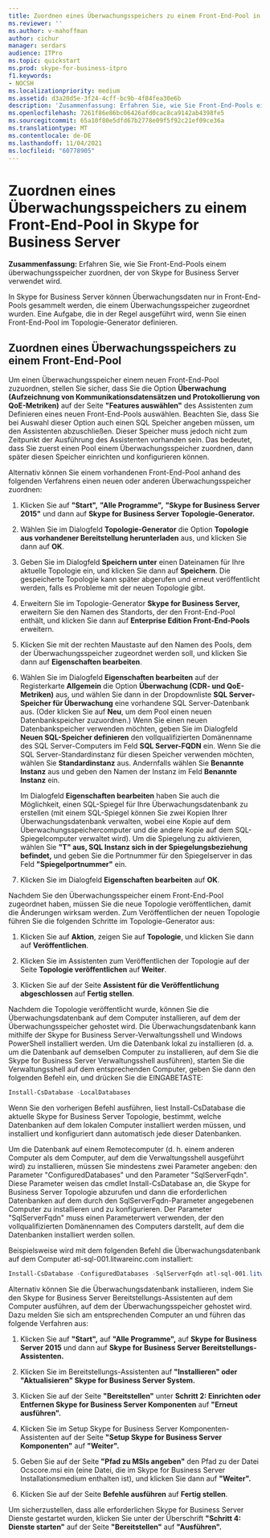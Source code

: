 ```yaml
---
title: Zuordnen eines Überwachungsspeichers zu einem Front-End-Pool in Skype for Business Server
ms.reviewer: ''
ms.author: v-mahoffman
author: cichur
manager: serdars
audience: ITPro
ms.topic: quickstart
ms.prod: skype-for-business-itpro
f1.keywords:
- NOCSH
ms.localizationpriority: medium
ms.assetid: d3a20d5e-3f24-4cff-bc9b-4f84fea30e6b
description: 'Zusammenfassung: Erfahren Sie, wie Sie Front-End-Pools einem überwachungsspeicher zuordnen, der von Skype for Business Server verwendet wird.'
ms.openlocfilehash: 7261f86e86bc06426afd0cac8ca9142ab4398fe5
ms.sourcegitcommit: 65a10f80e5dfd67b2778e09f5f92c21ef09ce36a
ms.translationtype: MT
ms.contentlocale: de-DE
ms.lasthandoff: 11/04/2021
ms.locfileid: "60778905"
---
```

# <a name="associate-a-monitoring-store-with-a-front-end-pool-in-skype-for-business-server"></a>Zuordnen eines Überwachungsspeichers zu einem Front-End-Pool in Skype for Business Server 
**Zusammenfassung:** Erfahren Sie, wie Sie Front-End-Pools einem überwachungsspeicher zuordnen, der von Skype for Business Server verwendet wird.
  
In Skype for Business Server können Überwachungsdaten nur in Front-End-Pools gesammelt werden, die einem Überwachungsspeicher zugeordnet wurden. Eine Aufgabe, die in der Regel ausgeführt wird, wenn Sie einen Front-End-Pool im Topologie-Generator definieren.
  
## <a name="associate-a-monitoring-store-with-a-front-end-pool"></a>Zuordnen eines Überwachungsspeichers zu einem Front-End-Pool

 Um einen Überwachungsspeicher einem neuen Front-End-Pool zuzuordnen, stellen Sie sicher, dass Sie die Option **Überwachung (Aufzeichnung von Kommunikationsdatensätzen und Protokollierung von QoE-Metriken)** auf der Seite **"Features auswählen"** des Assistenten zum Definieren eines neuen Front-End-Pools auswählen. Beachten Sie, dass Sie bei Auswahl dieser Option auch einen SQL Speicher angeben müssen, um den Assistenten abzuschließen. Dieser Speicher muss jedoch nicht zum Zeitpunkt der Ausführung des Assistenten vorhanden sein. Das bedeutet, dass Sie zuerst einen Pool einem Überwachungsspeicher zuordnen, dann später diesen Speicher einrichten und konfigurieren können.
  
Alternativ können Sie einem vorhandenen Front-End-Pool anhand des folgenden Verfahrens einen neuen oder anderen Überwachungsspeicher zuordnen:
  
1. Klicken Sie auf **"Start",** **"Alle Programme",** **"Skype for Business Server 2015"** und dann auf **Skype for Business Server Topologie-Generator.**
    
2. Wählen Sie im Dialogfeld **Topologie-Generator** die Option **Topologie aus vorhandener Bereitstellung herunterladen** aus, und klicken Sie dann auf **OK**.
    
3. Geben Sie im Dialogfeld **Speichern unter** einen Dateinamen für Ihre aktuelle Topologie ein, und klicken Sie dann auf **Speichern**. Die gespeicherte Topologie kann später abgerufen und erneut veröffentlicht werden, falls es Probleme mit der neuen Topologie gibt.
    
4. Erweitern Sie im Topologie-Generator **Skype for Business Server,** erweitern Sie den Namen des Standorts, der den Front-End-Pool enthält, und klicken Sie dann auf **Enterprise Edition Front-End-Pools** erweitern.
    
5. Klicken Sie mit der rechten Maustaste auf den Namen des Pools, dem der Überwachungsspeicher zugeordnet werden soll, und klicken Sie dann auf **Eigenschaften bearbeiten**.
    
6. Wählen Sie im Dialogfeld **Eigenschaften bearbeiten** auf der Registerkarte **Allgemein** die Option **Überwachung (CDR- und QoE-Metriken)** aus, und wählen Sie dann in der Dropdownliste **SQL Server-Speicher für Überwachung** eine vorhandene SQL Server-Datenbank aus. (Oder klicken Sie auf **Neu**, um dem Pool einen neuen Datenbankspeicher zuzuordnen.) Wenn Sie einen neuen Datenbankspeicher verwenden möchten, geben Sie im Dialogfeld **Neuen SQL-Speicher definieren** den vollqualifizierten Domänenname des SQL Server-Computers im Feld **SQL Server-FQDN** ein. Wenn Sie die SQL Server-Standardinstanz für diesen Speicher verwenden möchten, wählen Sie **Standardinstanz** aus. Andernfalls wählen Sie **Benannte Instanz** aus und geben den Namen der Instanz im Feld **Benannte Instanz** ein.
    
    Im Dialogfeld **Eigenschaften bearbeiten** haben Sie auch die Möglichkeit, einen SQL-Spiegel für Ihre Überwachungsdatenbank zu erstellen (mit einem SQL-Spiegel können Sie zwei Kopien Ihrer Überwachungsdatenbank verwalten, wobei eine Kopie auf dem Überwachungsspeichercomputer und die andere Kopie auf dem SQL-Spiegelcomputer verwaltet wird). Um die Spiegelung zu aktivieren, wählen Sie **"T" aus, SQL Instanz sich in der Spiegelungsbeziehung befindet,** und geben Sie die Portnummer für den Spiegelserver in das Feld **"Spiegelportnummer"** ein.
    
7. Klicken Sie im Dialogfeld **Eigenschaften bearbeiten** auf **OK**.
    
Nachdem Sie den Überwachungsspeicher einem Front-End-Pool zugeordnet haben, müssen Sie die neue Topologie veröffentlichen, damit die Änderungen wirksam werden. Zum Veröffentlichen der neuen Topologie führen Sie die folgenden Schritte im Topologie-Generator aus:
  
1. Klicken Sie auf **Aktion**, zeigen Sie auf **Topologie**, und klicken Sie dann auf **Veröffentlichen**.
    
2. Klicken Sie im Assistenten zum Veröffentlichen der Topologie auf der Seite **Topologie veröffentlichen** auf **Weiter**.
    
3. Klicken Sie auf der Seite **Assistent für die Veröffentlichung abgeschlossen** auf **Fertig stellen**.
    
Nachdem die Topologie veröffentlicht wurde, können Sie die Überwachungsdatenbank auf dem Computer installieren, auf dem der Überwachungsspeicher gehostet wird. Die Überwachungsdatenbank kann mithilfe der Skype for Business Server-Verwaltungsshell und Windows PowerShell installiert werden. Um die Datenbank lokal zu installieren (d. a. um die Datenbank auf demselben Computer zu installieren, auf dem Sie die Skype for Business Server Verwaltungsshell ausführen), starten Sie die Verwaltungsshell auf dem entsprechenden Computer, geben Sie dann den folgenden Befehl ein, und drücken Sie die EINGABETASTE:
  
```powershell
Install-CsDatabase -LocalDatabases
```

Wenn Sie den vorherigen Befehl ausführen, liest Install-CsDatabase die aktuelle Skype for Business Server Topologie, bestimmt, welche Datenbanken auf dem lokalen Computer installiert werden müssen, und installiert und konfiguriert dann automatisch jede dieser Datenbanken.
  
Um die Datenbank auf einem Remotecomputer (d. h. einem anderen Computer als dem Computer, auf dem die Verwaltungsshell ausgeführt wird) zu installieren, müssen Sie mindestens zwei Parameter angeben: den Parameter "ConfiguredDatabases" und den Parameter "SqlServerFqdn". Diese Parameter weisen das cmdlet Install-CsDatabase an, die Skype for Business Server Topologie abzurufen und dann die erforderlichen Datenbanken auf dem durch den SqlServerFqdn-Parameter angegebenen Computer zu installieren und zu konfigurieren. Der Parameter "SqlServerFqdn" muss einen Parameterwert verwenden, der den vollqualifizierten Domänennamen des Computers darstellt, auf dem die Datenbanken installiert werden sollen.
  
Beispielsweise wird mit dem folgenden Befehl die Überwachungsdatenbank auf dem Computer atl-sql-001.litwareinc.com installiert:
  
```powershell
Install-CsDatabase -ConfiguredDatabases -SqlServerFqdn atl-sql-001.litwareinc.com
```

Alternativ können Sie die Überwachungsdatenbank installieren, indem Sie den Skype for Business Server Bereitstellungs-Assistenten auf dem Computer ausführen, auf dem der Überwachungsspeicher gehostet wird. Dazu melden Sie sich am entsprechenden Computer an und führen das folgende Verfahren aus:
  
1. Klicken Sie auf **"Start",** auf **"Alle Programme",** auf **Skype for Business Server 2015** und dann auf **Skype for Business Server Bereitstellungs-Assistenten.**
    
2. Klicken Sie im Bereitstellungs-Assistenten auf **"Installieren" oder "Aktualisieren" Skype for Business Server System.**
    
3. Klicken Sie auf der Seite **"Bereitstellen"** unter **Schritt 2: Einrichten oder Entfernen Skype for Business Server Komponenten** auf **"Erneut ausführen".**
    
4. Klicken Sie im Setup Skype for Business Server Komponenten-Assistenten auf der Seite **"Setup Skype for Business Server Komponenten"** auf **"Weiter".**
    
5. Geben Sie auf der Seite **"Pfad zu MSIs angeben"** den Pfad zu der Datei Ocscore.msi ein (eine Datei, die im Skype for Business Server Installationsmedium enthalten ist), und klicken Sie dann auf **"Weiter".**
    
6. Klicken Sie auf der Seite **Befehle ausführen** auf **Fertig stellen**.
    
Um sicherzustellen, dass alle erforderlichen Skype for Business Server Dienste gestartet wurden, klicken Sie unter der Überschrift **"Schritt 4: Dienste starten"** auf der Seite **"Bereitstellen"** auf **"Ausführen".**
  

